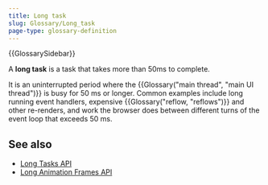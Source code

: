 ```yaml
---
title: Long task
slug: Glossary/Long_task
page-type: glossary-definition
---
```


{{GlossarySidebar}}

A **long task** is a task that takes more than 50ms to complete.

It is an uninterrupted period where the {{Glossary("main thread", "main UI thread")}} is busy for 50 ms or longer. Common examples include long running event handlers, expensive {{Glossary("reflow, "reflows")}} and other re-renders, and work the browser does between different turns of the event loop that exceeds 50 ms.

## See also

- [Long Tasks API](/en-US/docs/Web/API/PerformanceLongTaskTiming)
- [Long Animation Frames API](/en-US/docs/Web/API/Performance_API/Long_animation_frame_timing)
